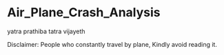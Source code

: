 # Air_Plane_Crash_Analysis
yatra prathiba tatra vijayeth


















Disclaimer: People who constantly travel by plane, Kindly avoid reading it.
